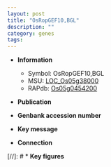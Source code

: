 ```yaml
---
layout: post
title: "OsRopGEF10,BGL"
description: ""
category: genes
tags: 
---
```


* **Information**  
    + Symbol: OsRopGEF10,BGL  
    + MSU: [LOC_Os05g38000](http://rice.uga.edu/cgi-bin/ORF_infopage.cgi?orf=LOC_Os05g38000)  
    + RAPdb: [Os05g0454200](http://rapdb.dna.affrc.go.jp/viewer/gbrowse_details/irgsp1?name=Os05g0454200)  

* **Publication**  

* **Genbank accession number**  

* **Key message**  

* **Connection**  

[//]: # * **Key figures**  


